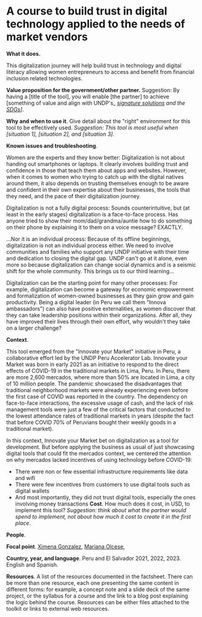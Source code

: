 <!---
---
title: ...with a course to build trust in digital technology applied to the needs of market vendors
parent: Helps you understand
layout: default

menu_parent: 2
nav_order: 3
---
-->

# A course to build trust in digital technology applied to the needs of market vendors


**What it does.** 

This digitalization journey will help build trust in technology and digital literacy allowing women entrepreneurs to access and benefit from financial inclusion related technologies.

**Value proposition for the government/other partner.** 
Suggestion: By having a [title of the tool], you will enable [the partner] to achieve [something of value and align with UNDP's_ [_signature solutions_](https://www.undp.org/sites/g/files/zskgke326/files/migration/gh/ec896cafde73c2a1c1c2f66c3c3b9312b3ef19593e8ad50ccd0cb8ae621c7303.pdf) _and the_ [_SDGs_](https://sdgs.un.org/goals)_]_.

**Why and when to use it**. Give detail about the "right" environment for this tool to be effectively used. _Suggestion: This tool is most useful when [situation 1], [situation 2], and [situation 3]_.

**Known issues and troubleshooting**. 

Women are the experts and they know better: Digitalization is not about handing out smartphones or laptops. It clearly involves building trust and confidence in those that teach them about apps and websites. However, when it comes to women who trying to catch up with the digital natives around them, it also depends on trusting themselves enough to be aware and confident in their own expertise about their businesses, the tools that they need, and the pace of their digitalization journey.

Digitalization is not a fully digital process: Sounds counterintuitive, but (at least in the early stages) digitalization is a face-to-face process. Has anyone tried to show their mom/dad/grandma/auntie how to do something on their phone by explaining it to them on a voice message? EXACTLY.

...Nor it is an individual process: Because of its offline beginnings, digitalization is not an individual process either. We need to involve communities and families who support any UNDP initiative with their time and dedication to closing the digital gap. UNDP can't go at it alone, even more so because digitalization can change social dynamics and is a seismic shift for the whole community. This brings us to our third learning...

Digitalization can be the starting point for many other processes: For example, digitalization can become a gateway for economic empowerment and formalization of women-owned businesses as they gain grow and gain productivity. Being a digital leader (in Peru we call them "Innova ambassadors") can also have positive externalities, as women discover that they can take leadership positions within their organizations. After all, they have improved their lives through their own effort, why wouldn't they take on a larger challenge?

**Context**.

This tool emerged from the "Innovate your Market" initiative in Peru, a collaborative effort led by the UNDP Peru Accelerator Lab. Innovate your Market was born in early 2021 as an initiative to respond to the direct effects of COVID-19 in the traditional markets in Lima, Peru. In Peru, there are more 2,600 mercados, where more than 50% are located in Lima, a city of 10 million people. The pandemic showcased the disadvantages that traditional neighborhood markets were already experiencing even before the first case of COVID was reported in the country. The dependency on face-to-face interactions, the excessive usage of cash, and the lack of risk management tools were just a few of the critical factors that conducted to the lowest attendance rates of traditional markets in years (despite the fact that before COVID 70% of Peruvians bought their weekly goods in a traditional market).

In this context, Innovate your Market bet on digitalization as a tool for development. But before applying the business as usual of just showcasing digital tools that could fit the mercados context, we centered the attention on why mercados lacked incentives of using technology before COVID-19:

- There were non or few essential infrastructure requirements like data and wifi
- There were few incentives from customers to use digital tools such as digital wallets
- And most importantly, they did not trust digital tools, especially the ones involving money transactions **Cost**. How much does it cost, in USD, to implement this tool? _Suggestion: think about what the partner would spend to implement, not about how much it cost to create it in the first place_.

**People**. 

**Focal point**. [Ximena Gonzalez](/Financial-inclusion-toolkit/contributors/Ximena-Gonzalez.html), [Mariana Olcese](/Financial-inclusion-toolkit/contributors/Mariana-Olcese.html),  

**Country, year, and language**. Peru and El Salvador 2021, 2022, 2023. English and Spanish.

**Resources**. A list of the resources documented in the factsheet. There can be more than one resource, each one presenting the same content in different forms: for example, a concept note and a slide deck of the same project, or the syllabus for a course and the link to a blog post explaining the logic behind the course. Resources can be either files attached to the toolkit or links to external web resources.
